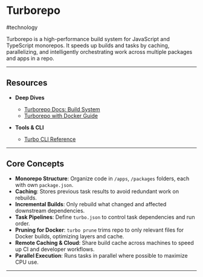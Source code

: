 # Turborepo

#technology

Turborepo is a high-performance build system for JavaScript and TypeScript monorepos. It speeds up builds and tasks by caching, parallelizing, and intelligently orchestrating work across multiple packages and apps in a repo.

---
## Resources

- **Deep Dives**  
	- [Turborepo Docs: Build System](https://turbo.build/repo/docs)  
	- [Turborepo with Docker Guide](https://turbo.build/repo/docs/guides/tools/docker)  

- **Tools & CLI**  
	- [Turbo CLI Reference](https://turbo.build/repo/docs/reference/cli)  

---

## Core Concepts

- **Monorepo Structure**: Organize code in `/apps`, `/packages` folders, each with own `package.json`.
- **Caching**: Stores previous task results to avoid redundant work on rebuilds.
- **Incremental Builds**: Only rebuild what changed and affected downstream dependencies.
- **Task Pipelines**: Define `turbo.json` to control task dependencies and run order.
- **Pruning for Docker**: `turbo prune` trims repo to only relevant files for Docker builds, optimizing layers and cache.
- **Remote Caching & Cloud**: Share build cache across machines to speed up CI and developer workflows.
- **Parallel Execution**: Runs tasks in parallel where possible to maximize CPU use.

---
